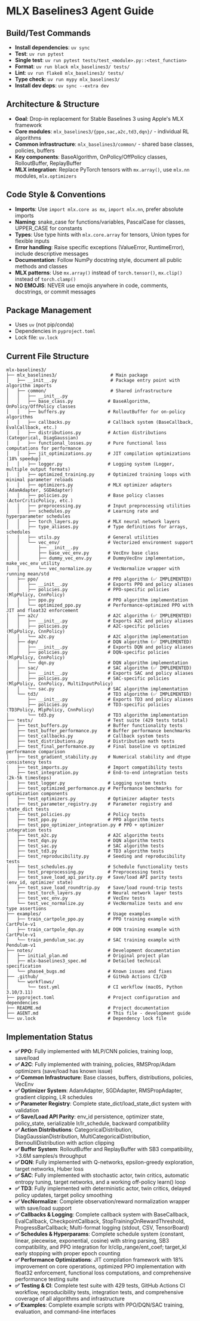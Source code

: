 # MLX Baselines3 Agent Guide

## Build/Test Commands
- **Install dependencies**: `uv sync`
- **Test**: `uv run pytest`
- **Single test**: `uv run pytest tests/test_<module>.py::<test_function>`
- **Format**: `uv run black mlx_baselines3/ tests/`
- **Lint**: `uv run flake8 mlx_baselines3/ tests/`
- **Type check**: `uv run mypy mlx_baselines3/`
- **Install dev deps**: `uv sync --extra dev`

## Architecture & Structure
- **Goal**: Drop-in replacement for Stable Baselines 3 using Apple's MLX framework
- **Core modules**: `mlx_baselines3/{ppo,sac,a2c,td3,dqn}/` - individual RL algorithms
- **Common infrastructure**: `mlx_baselines3/common/` - shared base classes, policies, buffers
- **Key components**: BaseAlgorithm, OnPolicy/OffPolicy classes, RolloutBuffer, ReplayBuffer
- **MLX integration**: Replace PyTorch tensors with `mx.array()`, use `mlx.nn` modules, `mlx.optimizers`

## Code Style & Conventions
- **Imports**: Use `import mlx.core as mx`, `import mlx.nn`, prefer absolute imports
- **Naming**: snake_case for functions/variables, PascalCase for classes, UPPER_CASE for constants
- **Types**: Use type hints with `mlx.core.array` for tensors, Union types for flexible inputs
- **Error handling**: Raise specific exceptions (ValueError, RuntimeError), include descriptive messages
- **Documentation**: Follow NumPy docstring style, document all public methods and classes
- **MLX patterns**: Use `mx.array()` instead of `torch.tensor()`, `mx.clip()` instead of `torch.clamp()`
- **NO EMOJIS**: NEVER use emojis anywhere in code, comments, docstrings, or commit messages

## Package Management
- Uses `uv` (not pip/conda)
- Dependencies in `pyproject.toml`
- Lock file: `uv.lock`

## Current File Structure

```
mlx-baselines3/
├── mlx_baselines3/                    # Main package
│   ├── __init__.py                    # Package entry point with algorithm imports
│   ├── common/                        # Shared infrastructure
│   │   ├── __init__.py
│   │   ├── base_class.py             # BaseAlgorithm, OnPolicy/OffPolicy classes
│   │   ├── buffers.py                # RolloutBuffer for on-policy algorithms
│   │   ├── callbacks.py              # Callback system (BaseCallback, EvalCallback, etc.)
│   │   ├── distributions.py          # Action distributions (Categorical, DiagGaussian)
│   │   ├── functional_losses.py      # Pure functional loss computations for performance
│   │   ├── jit_optimizations.py      # JIT compilation optimizations (18% speedup)
│   │   ├── logger.py                 # Logging system (Logger, multiple output formats)
│   │   ├── optimized_training.py     # Optimized training loops with minimal parameter reloads
│   │   ├── optimizers.py             # MLX optimizer adapters (AdamAdapter, SGDAdapter)
│   │   ├── policies.py               # Base policy classes (ActorCriticPolicy, etc.)
│   │   ├── preprocessing.py          # Input preprocessing utilities
│   │   ├── schedules.py              # Learning rate and hyperparameter schedules
│   │   ├── torch_layers.py           # MLX neural network layers
│   │   ├── type_aliases.py           # Type definitions for arrays, schedules
│   │   ├── utils.py                  # General utilities
│   │   └── vec_env/                  # Vectorized environment support
│   │       ├── __init__.py
│   │       ├── base_vec_env.py       # VecEnv base class
│   │       ├── dummy_vec_env.py      # DummyVecEnv implementation, make_vec_env utility
│   │       └── vec_normalize.py      # VecNormalize wrapper with running mean/std
│   ├── ppo/                          # PPO algorithm (✅ IMPLEMENTED)
│   │   ├── __init__.py               # Exports PPO and policy aliases
│   │   ├── policies.py               # PPO-specific policies (MlpPolicy, CnnPolicy)
│   │   ├── ppo.py                    # PPO algorithm implementation
│   │   └── optimized_ppo.py          # Performance-optimized PPO with JIT and float32 enforcement
│   ├── a2c/                          # A2C algorithm (✅ IMPLEMENTED)
│   │   ├── __init__.py               # Exports A2C and policy aliases
│   │   ├── policies.py               # A2C-specific policies (MlpPolicy, CnnPolicy)
│   │   └── a2c.py                    # A2C algorithm implementation
│   ├── dqn/                          # DQN algorithm (✅ IMPLEMENTED)
│   │   ├── __init__.py               # Exports DQN and policy aliases
│   │   ├── policies.py               # DQN-specific policies (MlpPolicy, CnnPolicy)
│   │   └── dqn.py                    # DQN algorithm implementation
│   ├── sac/                          # SAC algorithm (✅ IMPLEMENTED)
│   │   ├── __init__.py               # Exports SAC and policy aliases
│   │   ├── policies.py               # SAC-specific policies (MlpPolicy, CnnPolicy, MultiInputPolicy)
│   │   └── sac.py                    # SAC algorithm implementation
│   └── td3/                          # TD3 algorithm (✅ IMPLEMENTED)
│       ├── __init__.py               # Exports TD3 and policy aliases
│       ├── policies.py               # TD3-specific policies (TD3Policy, MlpPolicy, CnnPolicy)
│       └── td3.py                    # TD3 algorithm implementation
├── tests/                            # Test suite (429 tests total)
│   ├── test_buffers.py               # Buffer functionality tests
│   ├── test_buffer_performance.py    # Buffer performance benchmarks
│   ├── test_callbacks.py             # Callback system tests
│   ├── test_distributions.py         # Distribution math tests
│   ├── test_final_performance.py     # Final baseline vs optimized performance comparison
│   ├── test_gradient_stability.py    # Numerical stability and dtype consistency tests
│   ├── test_imports.py               # Import compatibility tests
│   ├── test_integration.py           # End-to-end integration tests (2k-5k timesteps)
│   ├── test_logger.py                # Logging system tests
│   ├── test_optimized_performance.py # Performance benchmarks for optimization components
│   ├── test_optimizers.py            # Optimizer adapter tests
│   ├── test_parameter_registry.py    # Parameter registry and state_dict tests
│   ├── test_policies.py              # Policy tests
│   ├── test_ppo.py                   # PPO algorithm tests
│   ├── test_ppo_optimizer_integration.py # PPO + optimizer integration tests
│   ├── test_a2c.py                   # A2C algorithm tests
│   ├── test_dqn.py                   # DQN algorithm tests
│   ├── test_sac.py                   # SAC algorithm tests
│   ├── test_td3.py                   # TD3 algorithm tests
│   ├── test_reproducibility.py       # Seeding and reproducibility tests
│   ├── test_schedules.py             # Schedule functionality tests
│   ├── test_preprocessing.py         # Preprocessing tests
│   ├── test_save_load_api_parity.py  # Save/load API parity tests (env_id, optimizer state)
│   ├── test_save_load_roundtrip.py   # Save/load round-trip tests
│   ├── test_torch_layers.py          # Neural network layer tests
│   ├── test_vec_env.py               # VecEnv tests
│   └── test_vec_normalize.py         # VecNormalize tests and env type assertions
├── examples/                         # Usage examples
│   ├── train_cartpole_ppo.py         # PPO training example with CartPole-v1
│   ├── train_cartpole_dqn.py         # DQN training example with CartPole-v1  
│   └── train_pendulum_sac.py         # SAC training example with Pendulum-v1
├── notes/                            # Development documentation
│   ├── initial_plan.md               # Original project plan
│   ├── mlx-baselines3_spec.md        # Detailed technical specification
│   └── phase4_bugs.md                # Known issues and fixes
├── .github/                          # GitHub Actions CI/CD
│   └── workflows/
│       └── test.yml                  # CI workflow (macOS, Python 3.10/3.11)
├── pyproject.toml                    # Project configuration and dependencies
├── README.md                         # Project documentation
├── AGENT.md                          # This file - development guide
└── uv.lock                           # Dependency lock file
```

## Implementation Status
- **✅ PPO**: Fully implemented with MLP/CNN policies, training loop, save/load
- **✅ A2C**: Fully implemented with training, policies, RMSProp/Adam optimizers (save/load has known issue)
- **✅ Common Infrastructure**: Base classes, buffers, distributions, policies, VecEnv
- **✅ Optimizer System**: AdamAdapter, SGDAdapter, RMSPropAdapter, gradient clipping, LR schedules
- **✅ Parameter Registry**: Complete state_dict/load_state_dict system with validation
- **✅ Save/Load API Parity**: env_id persistence, optimizer state, policy_state, serializable lr/lr_schedule, backward compatibility
- **✅ Action Distributions**: CategoricalDistribution, DiagGaussianDistribution, MultiCategoricalDistribution, BernoulliDistribution with action clipping
- **✅ Buffer System**: RolloutBuffer and ReplayBuffer with SB3 compatibility, >3.6M samples/s throughput
- **✅ DQN**: Fully implemented with Q-networks, epsilon-greedy exploration, target networks, Huber loss
- **✅ SAC**: Fully implemented with stochastic actor, twin critics, automatic entropy tuning, target networks, and a working off-policy learn() loop
- **✅ TD3**: Fully implemented with deterministic actor, twin critics, delayed policy updates, target policy smoothing
- **✅ VecNormalize**: Complete observation/reward normalization wrapper with save/load support
- **✅ Callbacks & Logging**: Complete callback system with BaseCallback, EvalCallback, CheckpointCallback, StopTrainingOnRewardThreshold, ProgressBarCallback; Multi-format logging (stdout, CSV, TensorBoard)
- **✅ Schedules & Hyperparams**: Complete schedule system (constant, linear, piecewise, exponential, cosine) with string parsing, SB3 compatibility, and PPO integration for lr/clip_range/ent_coef; target_kl early stopping with proper epoch counting
- **✅ Performance Optimizations**: JIT compilation framework with 18% improvement on core operations, optimized PPO implementation with float32 enforcement, functional loss computations, and comprehensive performance testing suite
- **✅ Testing & CI**: Complete test suite with 429 tests, GitHub Actions CI workflow, reproducibility tests, integration tests, and comprehensive coverage of all algorithms and infrastructure
- **✅ Examples**: Complete example scripts with PPO/DQN/SAC training, evaluation, and command-line interfaces
